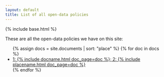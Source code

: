 ```yaml
---
layout: default
title: List of all open-data policies
---
```


{% include base.html %}

These are all the open-data policies we have on this site:

<ul>
{% assign docs = site.documents | sort: "place" %}
{% for doc in docs %}
  <li>
    <a href="{{ doc.url }}">1: {% include docname.html doc_page=doc %}; 2: {% include placename.html doc_page=doc %}</a>
  </li>
{% endfor %}
</ul>
